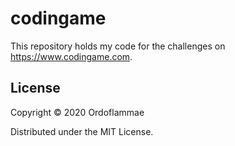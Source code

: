 # codingame

This repository holds my code for the challenges on https://www.codingame.com.

## License

Copyright © 2020 Ordoflammae

Distributed under the MIT License.
